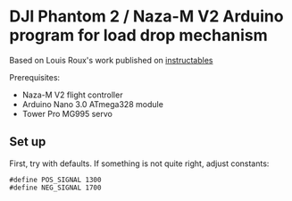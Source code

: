 # DJI Phantom 2 / Naza-M V2 Arduino program for load drop mechanism

Based on Louis Roux's work published on [instructables](https://www.instructables.com/Phantom-2-Vision-Plus-Bait-Drop-Mechanism/)

Prerequisites:
 - Naza-M V2 flight controller
 - Arduino Nano 3.0 ATmega328 module
 - Tower Pro MG995 servo

## Set up

First, try with defaults.
If something is not quite right, adjust constants:

``` 
#define POS_SIGNAL 1300
#define NEG_SIGNAL 1700
```
